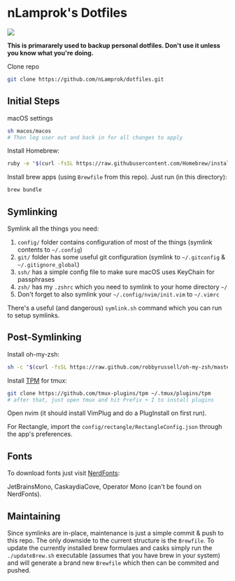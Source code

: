 # nLamprok's Dotfiles

![](https://i.imgur.com/mRUQN9b.gif)

**This is primararely used to backup personal dotfiles. Don't use it unless you know what you're doing.**  

Clone repo
```sh
git clone https://github.com/nLamprok/dotfiles.git
```

## Initial Steps

macOS settings
```sh
sh macos/macos
# Then log user out and back in for all changes to apply
```

Install Homebrew:
```sh
ruby -e "$(curl -fsSL https://raw.githubusercontent.com/Homebrew/install/master/install)"
```

Install brew apps (using `Brewfile` from this repo). Just run (in this directory):
```sh
brew bundle
```

## Symlinking

Symlink all the things you need:

1. `config/` folder contains configuration of most of the things (symlink contents to `~/.config`)
2. `git/` folder has some useful git configuration (symlink to `~/.gitconfig` & `~/.gitignore_global`)
3. `ssh/` has a simple config file to make sure macOS uses KeyChain for passphrases
4. `zsh/` has my `.zshrc` which you need to symlink to your home directory `~/`
5. Don't forget to also symlink your `~/.config/nvim/init.vim` to `~/.vimrc`

There's a useful (and dangerous) `symlink.sh` command which you can run to setup symlinks.

## Post-Symlinking

Install oh-my-zsh:
```sh
sh -c "$(curl -fsSL https://raw.github.com/robbyrussell/oh-my-zsh/master/tools/install.sh)"
```

Install [TPM](https://github.com/tmux-plugins/tpm) for tmux:
```sh
git clone https://github.com/tmux-plugins/tpm ~/.tmux/plugins/tpm
# after that, just open tmux and hit Prefix + I to install plugins
```

Open nvim (it should install VimPlug and do a PlugInstall on first run).

For Rectangle, import the `config/rectangle/RectangleConfig.json` through the app's preferences.

## Fonts

To download fonts just visit [NerdFonts](https://www.nerdfonts.com/font-downloads):

JetBrainsMono, CaskaydiaCove, Operator Mono (can't be found on NerdFonts).

## Maintaining

Since symlinks are in-place, maintenance is just a simple commit & push to this repo. The only downside
to the current structure is the `Brewfile`. To update the currently installed brew formulaes and casks 
simply run the `./updateBrew.sh` executable (assumes that you have brew in your system) and will generate 
a brand new `Brewfile` which then can be commited and pushed.
